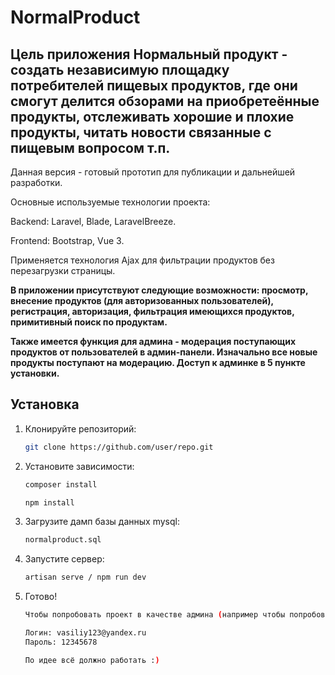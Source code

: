 # NormalProduct

## Цель приложения **Нормальный продукт** - создать независимую площадку потребителей пищевых продуктов, где они смогут делится обзорами на приобретеённые продукты, отслеживать хорошие и плохие продукты, читать новости связанные с пищевым вопросом т.п. 

Данная версия - готовый прототип для публикации и дальнейшей разработки.

Основные используемые технологии проекта:

Backend: Laravel, Blade, LaravelBreeze.

Frontend: Bootstrap, Vue 3.

Применяется технология Ajax для фильтрации продуктов без перезагрузки страницы. 

**В приложении присутствуют следующие возможности: просмотр, внесение продуктов (для авторизованных пользователей), регистрация, авторизация, фильтрация имеющихся продуктов, примитивный поиск по продуктам.**

**Также имеется функция для админа - модерация поступающих продуктов от пользователей в админ-панели. Изначально все новые продукты поступают на модерацию. Доступ к админке в 5 пункте установки.**


## Установка

1. Клонируйте репозиторий:
   ```sh
   git clone https://github.com/user/repo.git

2. Установите зависимости:
   ```sh
   composer install
   
   npm install

3. Загрузите дамп базы данных mysql:
   ```sh
   normalproduct.sql

4. Запустите сервер:
    ```sh
    artisan serve / npm run dev

5. Готово!
    ```sh
    Чтобы попробовать проект в качестве админа (например чтобы попробовать функцию модерации, или просто добавить продукт):

    Логин: vasiliy123@yandex.ru
    Пароль: 12345678

    По идее всё должно работать :)